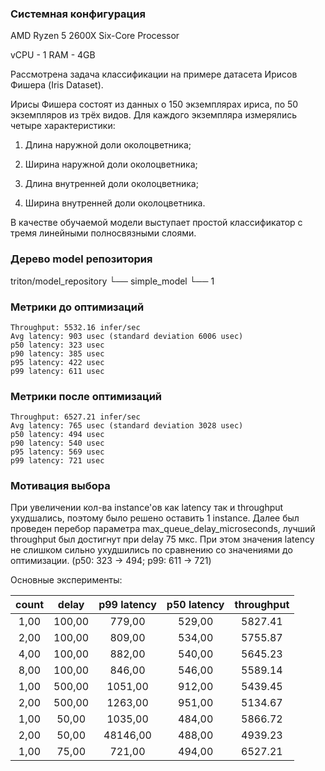 ### Системная конфигурация
AMD Ryzen 5 2600X Six-Core Processor

vCPU - 1
RAM - 4GB

Рассмотрена задача классификации на примере датасета Ирисов Фишера (Iris Dataset).

Ирисы Фишера состоят из данных о 150 экземплярах ириса, по 50 экземпляров из трёх видов. Для каждого экземпляра измерялись четыре характеристики:

1) Длина наружной доли околоцветника;

2) Ширина наружной доли околоцветника;

3) Длина внутренней доли околоцветника;

4) Ширина внутренней доли околоцветника.

В качестве обучаемой модели выступает простой классификатор с тремя линейными полносвязными слоями.

### Дерево model репозитория

triton/model_repository
└── simple_model
    └── 1


### Метрики до оптимизаций

    Throughput: 5532.16 infer/sec
    Avg latency: 903 usec (standard deviation 6006 usec)
    p50 latency: 323 usec
    p90 latency: 385 usec
    p95 latency: 422 usec
    p99 latency: 611 usec


### Метрики после оптимизаций

    Throughput: 6527.21 infer/sec
    Avg latency: 765 usec (standard deviation 3028 usec)
    p50 latency: 494 usec
    p90 latency: 540 usec
    p95 latency: 569 usec
    p99 latency: 721 usec


### Мотивация выбора




При увеличении кол-ва instance'ов как latency так и throughput ухудшались, поэтому было решено оставить 1 instance.
Далее был проведен перебор параметра max_queue_delay_microseconds, лучший throughput был достигнут при delay 75 мкс.
При этом значения latency не слишком сильно ухудшились по сравнению со значениями до оптимизации. (p50: 323 -> 494; p99: 611 -> 721)



Основные эксперименты:

| count |  delay | p99 latency | p50 latency | throughput |
|:-----:|:------:|:-----------:|:-----------:|:--------:|
|  1,00 | 100,00 |    779,00   |    529,00   |  5827.41 |
|  2,00 | 100,00 |    809,00   |    534,00   |  5755.87 |
|  4,00 | 100,00 |    882,00   |    540,00   |  5645.23 |
|  8,00 | 100,00 |    846,00   |    546,00   |  5589.14 |
|  1,00 | 500,00 |   1051,00   |    912,00   |  5439.45 |
|  2,00 | 500,00 |   1263,00   |    951,00   |  5134.67 |
|  1,00 |  50,00 |   1035,00   |    484,00   |  5866.72 |
|  2,00 |  50,00 |   48146,00  |    488,00   |  4939.23 |
|  1,00 |  75,00 |    721,00   |    494,00   |  6527.21 |
